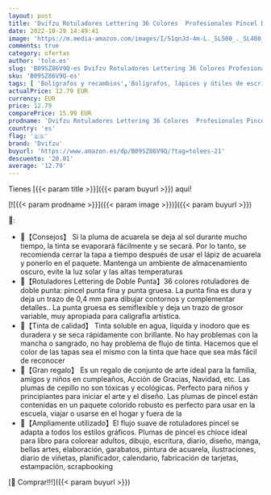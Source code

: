 ```yaml
---
layout: post
title: 'Dvifzu Rotuladores Lettering 36 Colores  Profesionales Pincel Doble Punta Fina Gruesa  Rotuladores Acuarelables y 3 Plantillas para Niños y Adultos Lettering  Caligrafía  Cómics  Graffiti'
date: 2022-10-29 14:49:41
image: 'https://m.media-amazon.com/images/I/51qnJd-4m-L._SL500_._SL400_.jpg'
comments: true
category: ofertas
author: 'tole.es'
slug: 'B09SZ86V9Q-es Dvifzu Rotuladores Lettering 36 Colores Profesionales...'
sku: 'B09SZ86V9Q-es'
tags: [ 'Bolígrafos y recambios','Bolígrafos, lápices y útiles de escritura','Oficina y papelería','Rotuladores de punta fina','dvifzu','rotuladores','🇪🇸', ]
actualPrice: 12.79 EUR
currency: EUR
price: 12.79
comparePrice: 15.99 EUR
prodname: 'Dvifzu Rotuladores Lettering 36 Colores  Profesionales Pincel Doble Punta Fina Gruesa  Rotuladores Acuarelables y 3 Plantillas para Niños y Adultos Lettering  Caligrafía  Cómics  Graffiti'
country: 'es'
flag: '🇪🇸'
brand: 'Dvifzu'
buyurl: 'https://www.amazon.es/dp/B09SZ86V9Q/?tag=tolees-21'
descuento: '20.01'
average: '12.79'
---
```


Tienes [{{< param title >}}]({{< param buyurl >}}) aqui!

[![{{< param prodname >}}]({{< param image >}})]({{< param buyurl >}})

🔎:

- 🎨【Consejos】 Si la pluma de acuarela se deja al sol durante mucho tiempo, la tinta se evaporará fácilmente y se secará. Por lo tanto, se recomienda cerrar la tapa a tiempo después de usar el lápiz de acuarela y ponerlo en el paquete. Mantenga un ambiente de almacenamiento oscuro, evite la luz solar y las altas temperaturas
- 🎨【Rotuladores Lettering de Doble Punta】36 colores rotuladores de doble punta: pincel punta fina y punta gruesa. La punta fina es dura y deja un trazo de 0,4 mm para dibujar contornos y complementar detalles.. La punta gruesa es semiflexible y deja un trazo de grosor variable, muy apropiada para caligrafía artística.
- 🎨【Tinta de calidad】 Tinta soluble en agua, líquida y inodoro que es duradera y se seca rápidamente con brillante. No hay problemas con la mancha o sangrado, no hay problema de flujo de tinta. Hacemos que el color de las tapas sea el mismo con la tinta que hace que sea más fácil de reconocer
- 🎁【Gran regalo】 Es un regalo de conjunto de arte ideal para la familia, amigos y niños en cumpleaños, Acción de Gracias, Navidad, etc. Las plumas de cepillo no son tóxicas y ecológicas. Perfecto para niños y principiantes para iniciar el arte y el diseño. Las plumas de pincel están contenidas en un paquete colorido robusto es perfecto para usar en la escuela, viajar o usarse en el hogar y fuera de la
- 🎨【Ampliamente utilizado】El flujo suave de rotuladores pincel se adapta a todos los estilos gráficos. Plumas de pincel es chioce ideal para libro para colorear adultos, dibujo, escritura, diario, diseño, manga, bellas artes, elaboración, garabatos, pintura de acuarela, ilustraciones, diario de viñetas, planificador, calendario, fabricación de tarjetas, estampación, scrapbooking

[🛒 Comprar!!!]({{< param buyurl >}})
